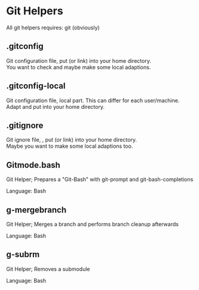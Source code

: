 Git Helpers
===========

All git helpers requires: git (obviously)


.gitconfig
----------
Git configuration file, put (or link) into your home directory.  
You want to check and maybe make some local adaptions.


.gitconfig-local
----------------
Git configuration file, local part. This can differ for each user/machine.  
Adapt and put into your home directory.


.gitignore
-----------
Git ignore file, , put (or link) into your home directory.  
Maybe you want to make some local adaptions too.


Gitmode.bash
------------
Git Helper; Prepares a "Git-Bash" with git-prompt and git-bash-completions

Language: Bash


g-mergebranch
-------------
Git Helper; Merges a branch and performs branch cleanup afterwards

Language: Bash


g-subrm
-------
Git Helper; Removes a submodule

Language: Bash
